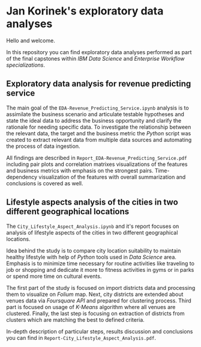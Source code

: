 # Jan Korinek's exploratory data analyses
Hello and welcome. 

In this repository you can find exploratory data analyses performed as part of the final capstones within *IBM Data Science* and *Enterprise Workflow specializations*.

## Exploratory data analysis for revenue predicting service

The main goal of the `EDA-Revenue_Predicting_Service.ipynb` analysis is to assimilate the business scenario and articulate testable hypotheses and state the ideal data to address the business opportunity and clarify the rationale for needing specific data. To investigate the relationship between the relevant data, the target and the business metric the *Python* script was created to extract relevant data from multiple data sources and automating the process of data ingestion.

All findings are described in `Report_EDA-Revenue_Predicting_Service.pdf` including pair plots and correlation matrixes visualizations of the features and business metrics with emphasis on the strongest pairs. Time-dependency visualization of the features with overall summarization and conclusions is covered as well.

## Lifestyle aspects analysis of the cities in two different geographical locations

The `City_Lifestyle_Aspect_Analysis.ipynb` and it's report focuses on analysis of lifestyle aspects of the cities in two different geographical locations. 

Idea behind the study is to compare city location suitability to maintain healthy lifestyle with help of *Python* tools used in *Data Science* area. Emphasis is to minimize time necessary for routine activities like traveling to job or shopping and dedicate it more to fitness activities in gyms or in parks or spend more time on cultural events. 

The first part of the study is focused on import districts data and processing them to visualize on *Folium* map. Next, city districts are extended about venues data via *Foursquare API* and prepared for clustering process. Third part is focused on usage of *K-Means* algorithm where all venues are clustered. Finally, the last step is focusing on extraction of districts from clusters which are matching the best to defined criteria. 

In-depth description of particular steps, results discussion and conclusions you can find in `Report-City_Lifestyle_Aspect_Analysis.pdf`.

